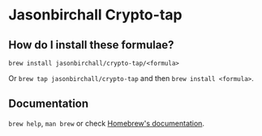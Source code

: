 # Jasonbirchall Crypto-tap

## How do I install these formulae?
`brew install jasonbirchall/crypto-tap/<formula>`

Or `brew tap jasonbirchall/crypto-tap` and then `brew install <formula>`.

## Documentation
`brew help`, `man brew` or check [Homebrew's documentation](https://docs.brew.sh).
